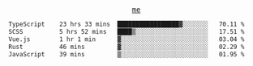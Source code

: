 <p align="center">
  <samp>
    <a href="https://yiwwhl.com">me</a>
  </samp>
</p>

<!--START_SECTION:waka-->

```txt
TypeScript    23 hrs 33 mins  █████████████████▓░░░░░░░   70.11 %
SCSS          5 hrs 52 mins   ████▒░░░░░░░░░░░░░░░░░░░░   17.51 %
Vue.js        1 hr 1 min      ▓░░░░░░░░░░░░░░░░░░░░░░░░   03.04 %
Rust          46 mins         ▓░░░░░░░░░░░░░░░░░░░░░░░░   02.29 %
JavaScript    39 mins         ▒░░░░░░░░░░░░░░░░░░░░░░░░   01.95 %
```

<!--END_SECTION:waka-->